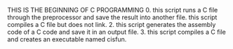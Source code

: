 THIS IS THE BEGINNING OF C PROGRAMMING
0. this script runs a C file through the preprocessor and save the result into another file.
this script compiles a C file but does not link.
2. this script generates the assembly code of a C code and save it in an output file.
3. this script compiles a C file and creates an executable named cisfun.
